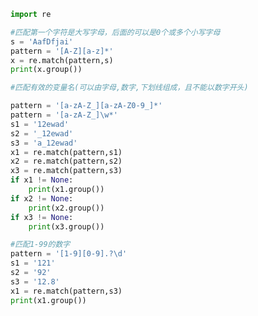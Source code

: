 
<BlogInfo title="5.重复数量限定符的使用" author="白日梦想猿" pv=0 read_times=0 pre_cost_time=0分28秒 category="正则表达式" tag_list="['正则表达式']" create_time="2020.05.28 13:01:20" update_time="2020.05.28 13:16:23" />

```python
import re

#匹配第一个字符是大写字母，后面的可以是0个或多个小写字母
s = 'AafDfjai'
pattern = '[A-Z][a-z]*'
x = re.match(pattern,s)
print(x.group())

#匹配有效的变量名(可以由字母,数字,下划线组成，且不能以数字开头)

pattern = '[a-zA-Z_][a-zA-Z0-9_]*'
pattern = '[a-zA-Z_]\w*'
s1 = '12ewad'
s2 = '_12ewad'
s3 = 'a_12ewad'
x1 = re.match(pattern,s1)
x2 = re.match(pattern,s2)
x3 = re.match(pattern,s3)
if x1 != None:
    print(x1.group())
if x2 != None:
    print(x2.group())
if x3 != None:
    print(x3.group())

#匹配1-99的数字
pattern = '[1-9][0-9].?\d'
s1 = '121'
s2 = '92'
s3 = '12.8'
x1 = re.match(pattern,s3)
print(x1.group())
```
